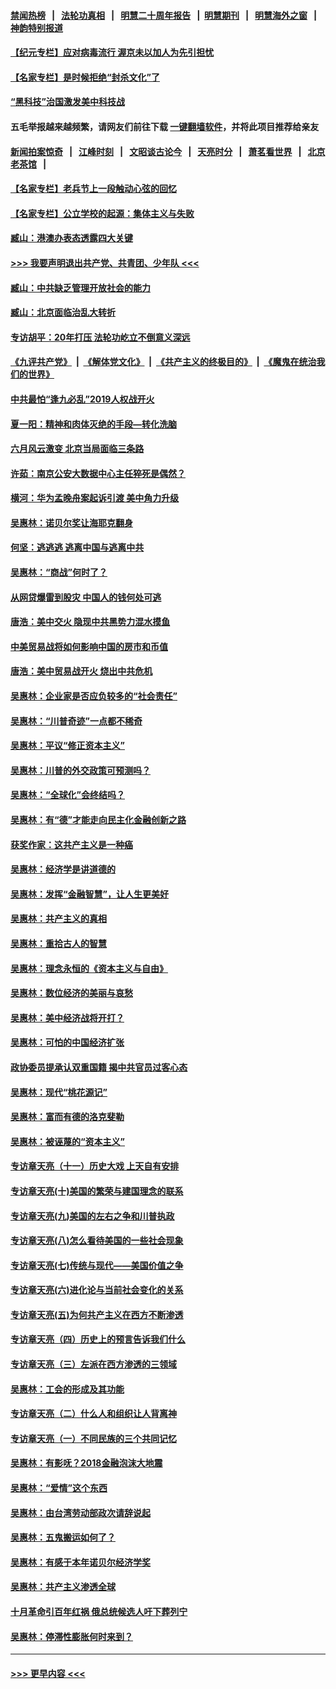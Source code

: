 #### [禁闻热榜](热点新闻.md?=0)  &nbsp;&nbsp;|&nbsp;&nbsp; [法轮功真相](https://github.com/gfw-breaker/truth/blob/master/README.md?=0) &nbsp;&nbsp;|&nbsp;&nbsp; [明慧二十周年报告](https://github.com/gfw-breaker/mh-reports/blob/master/README.md?=0) &nbsp;&nbsp;|&nbsp;&nbsp;[明慧期刊](https://github.com/gfw-breaker/mh-qikan) &nbsp;&nbsp;|&nbsp;&nbsp; [明慧海外之窗](https://github.com/gfw-breaker/mh-news/blob/master/README.md?=0) &nbsp;&nbsp;|&nbsp;&nbsp; [神韵特别报道](https://github.com/gfw-breaker/mh-news/blob/master/shenyun.md?=0)
#### [【纪元专栏】应对病毒流行 渥京未以加人为先引担忧](../pages/nsc423/n11875714.md?t=03091903) 
#### [【名家专栏】是时候拒绝“封杀文化”了](../pages/nsc423/n11814093.md?t=03091903) 
#### [“黑科技”治国激发美中科技战](../pages/nsc423/n11638056.md?t=03091903) 
#### 五毛举报越来越频繁，请网友们前往下载 [一键翻墙软件](https://github.com/gfw-breaker/ssr-accounts)，并将此项目推荐给亲友
#### [新闻拍案惊奇](https://github.com/gfw-breaker/banned-news/blob/master/pages/link4.md) &nbsp;&nbsp;|&nbsp;&nbsp; [江峰时刻](https://github.com/gfw-breaker/banned-news/blob/master/pages/link4.md) &nbsp;&nbsp;|&nbsp;&nbsp; [文昭谈古论今](https://github.com/gfw-breaker/banned-news/blob/master/pages/link4.md) &nbsp;&nbsp;|&nbsp;&nbsp; [天亮时分](https://github.com/gfw-breaker/banned-news/blob/master/pages/link4.md) &nbsp;&nbsp;|&nbsp;&nbsp; [萧茗看世界](https://github.com/gfw-breaker/banned-news/blob/master/pages/link4.md) &nbsp;&nbsp;|&nbsp;&nbsp; [北京老茶馆](https://github.com/gfw-breaker/banned-news/blob/master/pages/link4.md) &nbsp;&nbsp;|&nbsp;&nbsp; 
#### [【名家专栏】老兵节上一段触动心弦的回忆](../pages/nsc423/n11646016.md?t=03091903) 
#### [【名家专栏】公立学校的起源：集体主义与失败](../pages/nsc423/n11601833.md?t=03091903) 
#### [臧山：港澳办表态透露四大关键](../pages/nsc423/n11421628.md?t=03091903) 
#### [>>> 我要声明退出共产党、共青团、少年队 <<<](https://github.com/begood0513/goodnews/blob/master/quit/letter.md) 
#### [臧山：中共缺乏管理开放社会的能力](../pages/nsc423/n11407457.md?t=03091903) 
#### [臧山：北京面临治乱大转折](../pages/nsc423/n11406895.md?t=03091903) 
#### [专访胡平：20年打压 法轮功屹立不倒意义深远](../pages/nsc423/n11398800.md?t=03091903) 
#### [《九评共产党》](https://github.com/begood0513/9ping.md/blob/master/README.md) &nbsp;|&nbsp; [《解体党文化》](../../../../jtdwh.md/blob/master/README.md)  &nbsp;|&nbsp; [《共产主义的终极目的》](../../../../gczydzjmd.md/blob/master/README.md) &nbsp;|&nbsp; [《魔鬼在统治我们的世界》](../../../../mgztzwmdsj.md/blob/master/README.md) 
#### [中共最怕“逢九必乱”2019人权战开火](../pages/nsc423/n11385248.md?t=03091903) 
#### [夏一阳：精神和肉体灭绝的手段—转化洗脑](../pages/nsc423/n11368250.md?t=03091903) 
#### [六月风云激变 北京当局面临三条路](../pages/nsc423/n11313668.md?t=03091903) 
#### [许茹：南京公安大数据中心主任猝死是偶然？](../pages/nsc423/n11064744.md?t=03091903) 
#### [横河：华为孟晚舟案起诉引渡 美中角力升级](../pages/nsc423/n11027230.md?t=03091903) 
#### [吴惠林：诺贝尔奖让海耶克翻身](../pages/nsc423/n10890049.md?t=03091903) 
#### [何坚：逃逃逃 逃离中国与逃离中共](../pages/nsc423/n10592891.md?t=03091903) 
#### [吴惠林：“商战”何时了？](../pages/nsc423/n10573558.md?t=03091903) 
#### [从网贷爆雷到股灾 中国人的钱何处可逃](../pages/nsc423/n10572800.md?t=03091903) 
#### [唐浩：美中交火 隐现中共黑势力混水摸鱼](../pages/nsc423/n10544040.md?t=03091903) 
#### [中美贸易战将如何影响中国的房市和币值](../pages/nsc423/n10543697.md?t=03091903) 
#### [唐浩：美中贸易战开火 烧出中共危机](../pages/nsc423/n10540126.md?t=03091903) 
#### [吴惠林：企业家是否应负较多的“社会责任”](../pages/nsc423/n10535022.md?t=03091903) 
#### [吴惠林：“川普奇迹”一点都不稀奇](../pages/nsc423/n10512808.md?t=03091903) 
#### [吴惠林：平议“修正资本主义”](../pages/nsc423/n10495724.md?t=03091903) 
#### [吴惠林：川普的外交政策可预测吗？](../pages/nsc423/n10462387.md?t=03091903) 
#### [吴惠林：“全球化”会终结吗？](../pages/nsc423/n10452838.md?t=03091903) 
#### [吴惠林：有“德”才能走向民主化金融创新之路](../pages/nsc423/n10432292.md?t=03091903) 
#### [获奖作家：这共产主义是一种癌](../pages/nsc423/n10431541.md?t=03091903) 
#### [吴惠林：经济学是讲道德的](../pages/nsc423/n10398014.md?t=03091903) 
#### [吴惠林：发挥“金融智慧”，让人生更美好](../pages/nsc423/n10375019.md?t=03091903) 
#### [吴惠林：共产主义的真相](../pages/nsc423/n10351394.md?t=03091903) 
#### [吴惠林：重拾古人的智慧](../pages/nsc423/n10337691.md?t=03091903) 
#### [吴惠林：理念永恒的《资本主义与自由》](../pages/nsc423/n10316274.md?t=03091903) 
#### [吴惠林：数位经济的美丽与哀愁](../pages/nsc423/n10292946.md?t=03091903) 
#### [吴惠林：美中经济战将开打？](../pages/nsc423/n10258825.md?t=03091903) 
#### [吴惠林：可怕的中国经济扩张](../pages/nsc423/n10219147.md?t=03091903) 
#### [政协委员提承认双重国籍 揭中共官员过客心态](../pages/nsc423/n10208809.md?t=03091903) 
#### [吴惠林：现代“桃花源记”](../pages/nsc423/n10185234.md?t=03091903) 
#### [吴惠林：富而有德的洛克斐勒](../pages/nsc423/n10142264.md?t=03091903) 
#### [吴惠林：被诬蔑的“资本主义”](../pages/nsc423/n10124816.md?t=03091903) 
#### [专访章天亮（十一）历史大戏 上天自有安排](../pages/nsc423/n10094905.md?t=03091903) 
#### [专访章天亮(十)美国的繁荣与建国理念的联系](../pages/nsc423/n10094899.md?t=03091903) 
#### [专访章天亮(九)美国的左右之争和川普执政](../pages/nsc423/n10094889.md?t=03091903) 
#### [专访章天亮(八)怎么看待美国的一些社会现象](../pages/nsc423/n10094857.md?t=03091903) 
#### [专访章天亮(七)传统与现代——美国价值之争](../pages/nsc423/n10093140.md?t=03091903) 
#### [专访章天亮(六)进化论与当前社会变化的关系](../pages/nsc423/n10092036.md?t=03091903) 
#### [专访章天亮(五)为何共产主义在西方不断渗透](../pages/nsc423/n10083620.md?t=03091903) 
#### [专访章天亮（四）历史上的预言告诉我们什么](../pages/nsc423/n10083606.md?t=03091903) 
#### [专访章天亮（三）左派在西方渗透的三领域](../pages/nsc423/n10081115.md?t=03091903) 
#### [吴惠林：工会的形成及其功能](../pages/nsc423/n10080633.md?t=03091903) 
#### [专访章天亮（二）什么人和组织让人背离神](../pages/nsc423/n10076637.md?t=03091903) 
#### [专访章天亮（一）不同民族的三个共同记忆](../pages/nsc423/n10074188.md?t=03091903) 
#### [吴惠林：有影呒？2018金融泡沫大地震](../pages/nsc423/n10040534.md?t=03091903) 
#### [吴惠林：“爱情”这个东西](../pages/nsc423/n10019423.md?t=03091903) 
#### [吴惠林：由台湾劳动部政次请辞说起](../pages/nsc423/n9979679.md?t=03091903) 
#### [吴惠林：五鬼搬运如何了？](../pages/nsc423/n9925338.md?t=03091903) 
#### [吴惠林：有感于本年诺贝尔经济学奖](../pages/nsc423/n9871883.md?t=03091903) 
#### [吴惠林：共产主义渗透全球](../pages/nsc423/n9812748.md?t=03091903) 
#### [十月革命引百年红祸 俄总统候选人吁下葬列宁](../pages/nsc423/n9810182.md?t=03091903) 
#### [吴惠林：停滞性膨胀何时来到？](../pages/nsc423/n9764136.md?t=03091903) 

----
#### [ >>> 更早内容 <<< ](../indexes/nsc423-earlier.md)
